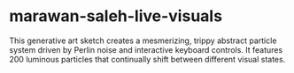 # marawan-saleh-live-visuals
This generative art sketch creates a mesmerizing, trippy abstract particle system driven by Perlin noise and interactive keyboard controls. It features 200 luminous particles that continually shift between different visual states.

